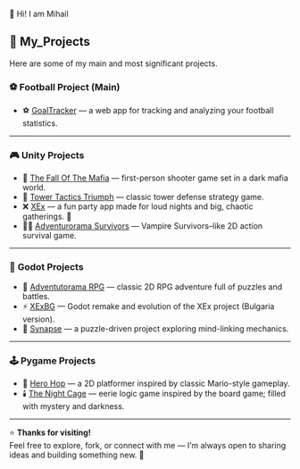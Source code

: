 👋 Hi! I am Mihail

## 📁 **My_Projects**
Here are some of my main and most significant projects.


### ⚽ **Football Project (Main)**
- ⚽ [GoalTracker](https://github.com/MihailJordanov/GoalTracker) — a web app for tracking and analyzing your football statistics.

---

### 🎮 **Unity Projects**
- 🔫 [The Fall Of The Mafia](https://github.com/MihailJordanov/The-Fall-Of-The-Mafia) — first-person shooter game set in a dark mafia world.  
- 🏰 [Tower Tactics Triumph](https://github.com/MihailJordanov/Tower-Tactics-Triumph) — classic tower defense strategy game.  
- ❌ [XEx](https://github.com/MihailJordanov/XEx) — a fun party app made for loud nights and big, chaotic gatherings. 🎉
- 🧛‍♂️ [Adventurorama Survivors](https://github.com/MihailJordanov/Adventurorama-Survivors) — Vampire Survivors–like 2D action survival game.

---

### 🧩 **Godot Projects**
- 🏰 [Adventutorama RPG](https://github.com/MihailJordanov/AdventutoramaRPG) — classic 2D RPG adventure full of puzzles and battles.  
- ⚡ [XExBG](https://github.com/MihailJordanov/XExBG) — Godot remake and evolution of the XEx project (Bulgaria version).  
- 🧠 [Synapse](https://github.com/MihailJordanov/Synapse) — a puzzle-driven project exploring mind-linking mechanics.

---

### 🕹️ **Pygame Projects**
- 🍄 [Hero Hop](https://github.com/MihailJordanov/Hero-Hop) — a 2D platformer inspired by classic Mario-style gameplay.  
- 🕯️ [The Night Cage](https://github.com/MihailJordanov/The-Night-Cage) — eerie logic game inspired by the board game; filled with mystery and darkness.

---

⭐ **Thanks for visiting!**  
Feel free to explore, fork, or connect with me — I’m always open to sharing ideas and building something new. 🤝  
